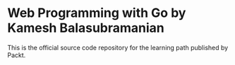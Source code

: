 # Web Programming with Go by Kamesh Balasubramanian

This is the official source code repository for the learning path published by Packt.


